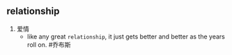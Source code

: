 ## relationship
1. 爱情
   * like any great `relationship`, it just gets better and better as the years roll on. #乔布斯 